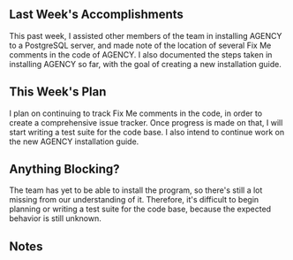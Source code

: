 ## Last Week's Accomplishments

This past week, I assisted other members of the team in installing AGENCY to a PostgreSQL server, and made note of the location of several Fix Me comments
in the code of AGENCY. I also documented the steps taken in installing AGENCY so far, with the goal of creating a new installation guide.

## This Week's Plan

I plan on continuing to track Fix Me comments in the code, in order to create a comprehensive issue tracker. Once progress is made on that, I will start writing
a test suite for the code base. I also intend to continue work on the new AGENCY installation guide.

## Anything Blocking?

The team has yet to be able to install the program, so there's still a lot missing from our understanding of it. Therefore, it's difficult to begin planning or writing
a test suite for the code base, because the expected behavior is still unknown.

## Notes

